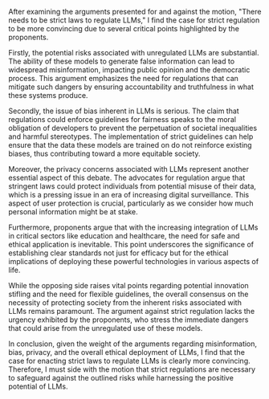 After examining the arguments presented for and against the motion, "There needs to be strict laws to regulate LLMs," I find the case for strict regulation to be more convincing due to several critical points highlighted by the proponents.

Firstly, the potential risks associated with unregulated LLMs are substantial. The ability of these models to generate false information can lead to widespread misinformation, impacting public opinion and the democratic process. This argument emphasizes the need for regulations that can mitigate such dangers by ensuring accountability and truthfulness in what these systems produce.

Secondly, the issue of bias inherent in LLMs is serious. The claim that regulations could enforce guidelines for fairness speaks to the moral obligation of developers to prevent the perpetuation of societal inequalities and harmful stereotypes. The implementation of strict guidelines can help ensure that the data these models are trained on do not reinforce existing biases, thus contributing toward a more equitable society.

Moreover, the privacy concerns associated with LLMs represent another essential aspect of this debate. The advocates for regulation argue that stringent laws could protect individuals from potential misuse of their data, which is a pressing issue in an era of increasing digital surveillance. This aspect of user protection is crucial, particularly as we consider how much personal information might be at stake.

Furthermore, proponents argue that with the increasing integration of LLMs in critical sectors like education and healthcare, the need for safe and ethical application is inevitable. This point underscores the significance of establishing clear standards not just for efficacy but for the ethical implications of deploying these powerful technologies in various aspects of life.

While the opposing side raises vital points regarding potential innovation stifling and the need for flexible guidelines, the overall consensus on the necessity of protecting society from the inherent risks associated with LLMs remains paramount. The argument against strict regulation lacks the urgency exhibited by the proponents, who stress the immediate dangers that could arise from the unregulated use of these models.

In conclusion, given the weight of the arguments regarding misinformation, bias, privacy, and the overall ethical deployment of LLMs, I find that the case for enacting strict laws to regulate LLMs is clearly more convincing. Therefore, I must side with the motion that strict regulations are necessary to safeguard against the outlined risks while harnessing the positive potential of LLMs.